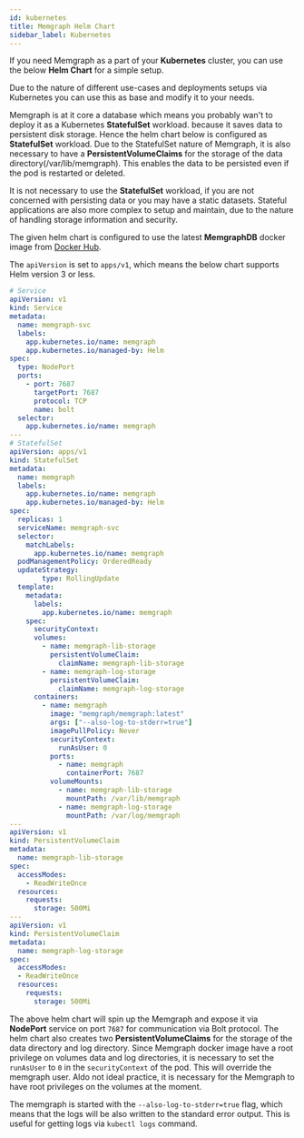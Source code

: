 ```yaml
---
id: kubernetes
title: Memgraph Helm Chart
sidebar_label: Kubernetes
---
```


If you need Memgraph as a part of your **Kubernetes** cluster, you can use the below **Helm Chart** for a simple setup.

Due to the nature of different use-cases and deployments setups via Kubernetes you can use this as base and modify it to your needs. 

Memgraph is at it core a database which means you probably wan't to deploy it as a  Kubernetes **StatefulSet** workload.  because it saves data to persistent disk storage. Hence the helm chart below is configured as **StatefulSet** workload. Due to the StatefulSet nature of Memgraph, it is also necessary to have a **PersistentVolumeClaims** for the storage of the data directory(/var/lib/memgraph). This enables the data to be persisted even if the pod is restarted or deleted. 

It is not necessary to use the **StatefulSet** workload, if you are not concerned with persisting data or you may have a static datasets. Stateful applications are also more complex to setup and maintain, due to the nature of handling storage information and security.

The given helm chart is configured to use the latest **MemgraphDB** docker image from [Docker Hub](https://hub.docker.com/r/memgraph/memgraph). 

The `apiVersion` is set to `apps/v1`, which means the below chart supports Helm version 3 or less.


```yaml
# Service
apiVersion: v1
kind: Service
metadata:
  name: memgraph-svc
  labels:
    app.kubernetes.io/name: memgraph
    app.kubernetes.io/managed-by: Helm
spec:
  type: NodePort
  ports:
    - port: 7687
      targetPort: 7687
      protocol: TCP
      name: bolt
  selector:
    app.kubernetes.io/name: memgraph
---
# StatefulSet
apiVersion: apps/v1
kind: StatefulSet
metadata:
  name: memgraph
  labels:
    app.kubernetes.io/name: memgraph
    app.kubernetes.io/managed-by: Helm
spec:
  replicas: 1
  serviceName: memgraph-svc
  selector:
    matchLabels:
      app.kubernetes.io/name: memgraph
  podManagementPolicy: OrderedReady
  updateStrategy:
        type: RollingUpdate
  template:
    metadata:
      labels:
        app.kubernetes.io/name: memgraph
    spec:
      securityContext:
      volumes:
        - name: memgraph-lib-storage
          persistentVolumeClaim:
            claimName: memgraph-lib-storage
        - name: memgraph-log-storage
          persistentVolumeClaim:
            claimName: memgraph-log-storage
      containers:
        - name: memgraph
          image: "memgraph/memgraph:latest"
          args: ["--also-log-to-stderr=true"]
          imagePullPolicy: Never
          securityContext:
            runAsUser: 0
          ports:
            - name: memgraph
              containerPort: 7687
          volumeMounts:
            - name: memgraph-lib-storage
              mountPath: /var/lib/memgraph
            - name: memgraph-log-storage
              mountPath: /var/log/memgraph
---
apiVersion: v1
kind: PersistentVolumeClaim
metadata:
  name: memgraph-lib-storage
spec:
  accessModes:
    - ReadWriteOnce
  resources:
    requests:
      storage: 500Mi
---
apiVersion: v1
kind: PersistentVolumeClaim
metadata:
  name: memgraph-log-storage
spec:
  accessModes:
  - ReadWriteOnce
  resources:
    requests:
      storage: 500Mi

```

The above helm chart will spin up the Memgraph and expose it via **NodePort** service on port `7687` for communication via Bolt protocol. The helm chart also creates two **PersistentVolumeClaims** for the storage of the data directory and log directory. Since Memgraph docker image have a root privilege on volumes data and log directories, it is necessary to set the `runAsUser` to `0` in the `securityContext` of the pod. This will override the memgraph user. Aldo not ideal practice, it is necessary for the Memgraph to have root privileges on the volumes at the moment. 

 The memgraph is started with the `--also-log-to-stderr=true` flag, which means that the logs will be also written to the standard error output. This is useful for getting logs via `kubectl logs` command.
